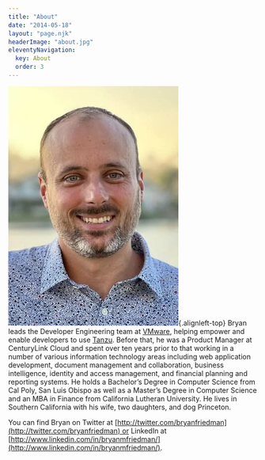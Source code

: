 ```yaml
---
title: "About"
date: "2014-05-18"
layout: "page.njk"
headerImage: "about.jpg"
eleventyNavigation:
  key: About
  order: 3
---
```


![](images/headshot-cropped.jpg){.alignleft-top} Bryan leads the Developer Engineering team at [VMware](https://cloud.vmware.com/tanzu), helping empower and enable developers to use [Tanzu](https://tanzu.io). Before that, he was a Product Manager at CenturyLink Cloud and spent over ten years prior to that working in a number of various information technology areas including web application development, document management and collaboration, business intelligence, identity and access management, and financial planning and reporting systems. He holds a Bachelor’s Degree in Computer Science from Cal Poly, San Luis Obispo as well as a Master’s Degree in Computer Science and an MBA in Finance from California Lutheran University. He lives in Southern California with his wife, two daughters, and dog Princeton.

You can find Bryan on Twitter at [http://twitter.com/bryanfriedman](http://twitter.com/bryanfriedman) or LinkedIn at [http://www.linkedin.com/in/bryanmfriedman/](http://www.linkedin.com/in/bryanmfriedman/).

